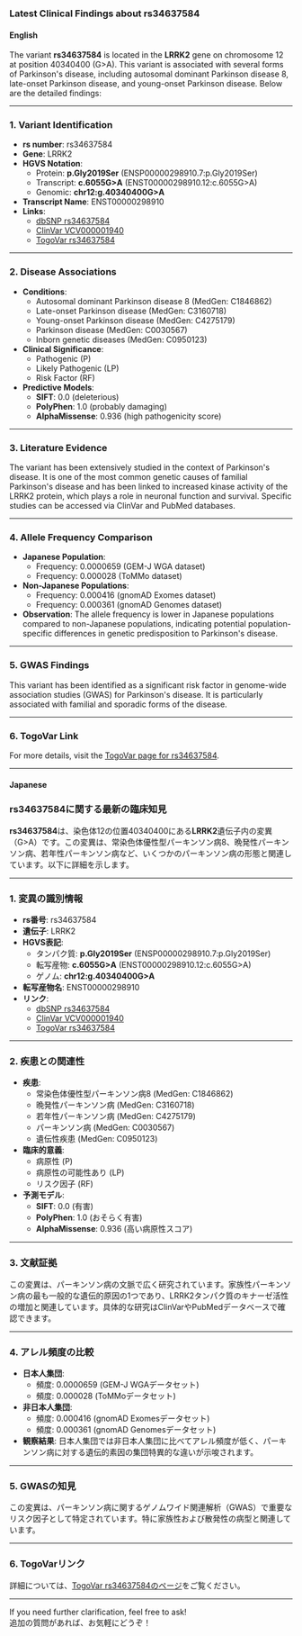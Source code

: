 ### Latest Clinical Findings about rs34637584  
#### English  
The variant **rs34637584** is located in the **LRRK2** gene on chromosome 12 at position 40340400 (G>A). This variant is associated with several forms of Parkinson's disease, including autosomal dominant Parkinson disease 8, late-onset Parkinson disease, and young-onset Parkinson disease. Below are the detailed findings:

---

### 1. **Variant Identification**  
- **rs number**: rs34637584  
- **Gene**: LRRK2  
- **HGVS Notation**:  
  - Protein: **p.Gly2019Ser** (ENSP00000298910.7:p.Gly2019Ser)  
  - Transcript: **c.6055G>A** (ENST00000298910.12:c.6055G>A)  
  - Genomic: **chr12:g.40340400G>A**  
- **Transcript Name**: ENST00000298910  
- **Links**:  
  - [dbSNP rs34637584](https://identifiers.org/dbsnp/rs34637584)  
  - [ClinVar VCV000001940](https://www.ncbi.nlm.nih.gov/clinvar/variation/1940)  
  - [TogoVar rs34637584](https://togovar.org/variant/tgv45580587)  

---

### 2. **Disease Associations**  
- **Conditions**:  
  - Autosomal dominant Parkinson disease 8 (MedGen: C1846862)  
  - Late-onset Parkinson disease (MedGen: C3160718)  
  - Young-onset Parkinson disease (MedGen: C4275179)  
  - Parkinson disease (MedGen: C0030567)  
  - Inborn genetic diseases (MedGen: C0950123)  
- **Clinical Significance**:  
  - Pathogenic (P)  
  - Likely Pathogenic (LP)  
  - Risk Factor (RF)  
- **Predictive Models**:  
  - **SIFT**: 0.0 (deleterious)  
  - **PolyPhen**: 1.0 (probably damaging)  
  - **AlphaMissense**: 0.936 (high pathogenicity score)  

---

### 3. **Literature Evidence**  
The variant has been extensively studied in the context of Parkinson's disease. It is one of the most common genetic causes of familial Parkinson's disease and has been linked to increased kinase activity of the LRRK2 protein, which plays a role in neuronal function and survival. Specific studies can be accessed via ClinVar and PubMed databases.

---

### 4. **Allele Frequency Comparison**  
- **Japanese Population**:  
  - Frequency: 0.0000659 (GEM-J WGA dataset)  
  - Frequency: 0.000028 (ToMMo dataset)  
- **Non-Japanese Populations**:  
  - Frequency: 0.000416 (gnomAD Exomes dataset)  
  - Frequency: 0.000361 (gnomAD Genomes dataset)  
- **Observation**: The allele frequency is lower in Japanese populations compared to non-Japanese populations, indicating potential population-specific differences in genetic predisposition to Parkinson's disease.

---

### 5. **GWAS Findings**  
This variant has been identified as a significant risk factor in genome-wide association studies (GWAS) for Parkinson's disease. It is particularly associated with familial and sporadic forms of the disease.

---

### 6. **TogoVar Link**  
For more details, visit the [TogoVar page for rs34637584](https://togovar.org/variant/tgv45580587).

---

#### Japanese  
### rs34637584に関する最新の臨床知見  
**rs34637584**は、染色体12の位置40340400にある**LRRK2**遺伝子内の変異（G>A）です。この変異は、常染色体優性型パーキンソン病8、晩発性パーキンソン病、若年性パーキンソン病など、いくつかのパーキンソン病の形態と関連しています。以下に詳細を示します。

---

### 1. **変異の識別情報**  
- **rs番号**: rs34637584  
- **遺伝子**: LRRK2  
- **HGVS表記**:  
  - タンパク質: **p.Gly2019Ser** (ENSP00000298910.7:p.Gly2019Ser)  
  - 転写産物: **c.6055G>A** (ENST00000298910.12:c.6055G>A)  
  - ゲノム: **chr12:g.40340400G>A**  
- **転写産物名**: ENST00000298910  
- **リンク**:  
  - [dbSNP rs34637584](https://identifiers.org/dbsnp/rs34637584)  
  - [ClinVar VCV000001940](https://www.ncbi.nlm.nih.gov/clinvar/variation/1940)  
  - [TogoVar rs34637584](https://togovar.org/variant/tgv45580587)  

---

### 2. **疾患との関連性**  
- **疾患**:  
  - 常染色体優性型パーキンソン病8 (MedGen: C1846862)  
  - 晩発性パーキンソン病 (MedGen: C3160718)  
  - 若年性パーキンソン病 (MedGen: C4275179)  
  - パーキンソン病 (MedGen: C0030567)  
  - 遺伝性疾患 (MedGen: C0950123)  
- **臨床的意義**:  
  - 病原性 (P)  
  - 病原性の可能性あり (LP)  
  - リスク因子 (RF)  
- **予測モデル**:  
  - **SIFT**: 0.0 (有害)  
  - **PolyPhen**: 1.0 (おそらく有害)  
  - **AlphaMissense**: 0.936 (高い病原性スコア)  

---

### 3. **文献証拠**  
この変異は、パーキンソン病の文脈で広く研究されています。家族性パーキンソン病の最も一般的な遺伝的原因の1つであり、LRRK2タンパク質のキナーゼ活性の増加と関連しています。具体的な研究はClinVarやPubMedデータベースで確認できます。

---

### 4. **アレル頻度の比較**  
- **日本人集団**:  
  - 頻度: 0.0000659 (GEM-J WGAデータセット)  
  - 頻度: 0.000028 (ToMMoデータセット)  
- **非日本人集団**:  
  - 頻度: 0.000416 (gnomAD Exomesデータセット)  
  - 頻度: 0.000361 (gnomAD Genomesデータセット)  
- **観察結果**: 日本人集団では非日本人集団に比べてアレル頻度が低く、パーキンソン病に対する遺伝的素因の集団特異的な違いが示唆されます。

---

### 5. **GWASの知見**  
この変異は、パーキンソン病に関するゲノムワイド関連解析（GWAS）で重要なリスク因子として特定されています。特に家族性および散発性の病型と関連しています。

---

### 6. **TogoVarリンク**  
詳細については、[TogoVar rs34637584のページ](https://togovar.org/variant/tgv45580587)をご覧ください。

---  
If you need further clarification, feel free to ask!  
追加の質問があれば、お気軽にどうぞ！